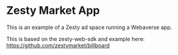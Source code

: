 # Zesty Market App
This is an example of a Zesty ad space running a Webaverse app.

This is based on the zesty-web-sdk and example here: https://github.com/zestymarket/billboard